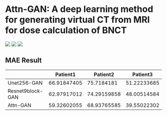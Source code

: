 # Attn-GAN: A deep learning method for generating virtual CT from MRI for dose calculation of BNCT

![](https://shengbucket.oss-cn-hangzhou.aliyuncs.com/pics/L2bHi.jpg)
![](https://shengbucket.oss-cn-hangzhou.aliyuncs.com/pics/BLtPk.jpg)
![](https://shengbucket.oss-cn-hangzhou.aliyuncs.com/pics/BmDPs.jpg)

## MAE Result
|                  | Patient1    | Patient2    | Patient3    |
| ---------------- | ----------- | ----------- | ----------- |
| Unet256-GAN      | 66.91847405 | 75.7184181  | 51.22233685 |
| Resnet9block-GAN | 62.97917012 | 74.29159858 | 48.00514584 |
| Attn-GAN         | 59.32602055 | 68.93765585 | 39.55022302 |
